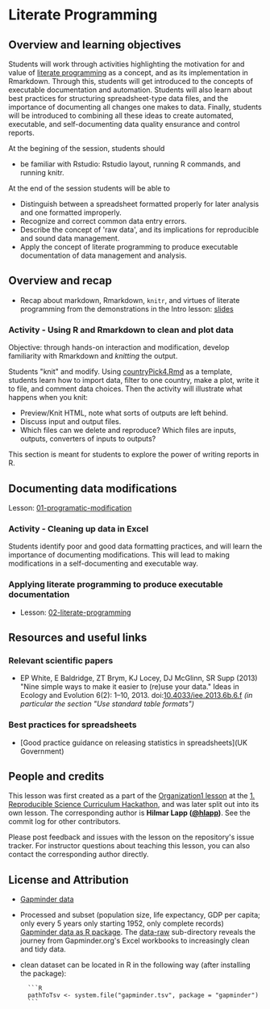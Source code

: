 # Literate Programming

## Overview and learning objectives

Students will work through activities highlighting the motivation for
and value of [literate programming] as a concept, and as its
implementation in Rmarkdown. Through this, students will get introduced to
the concepts of executable documentation and automation. Students will
also learn about best practices for structuring spreadsheet-type data
files, and the importance of documenting all changes one makes to
data. Finally, students will be introduced to combining all these
ideas to create automated, executable, and self-documenting data quality
ensurance and control reports.

At the begining of the session, students should
- be familiar with Rstudio: Rstudio layout, running R commands, and
  running knitr.

At the end of the session students will be able to

- Distinguish between a spreadsheet formatted properly for later
  analysis and one formatted improperly.
- Recognize and correct common data entry errors.
- Describe the concept of 'raw data', and its implications for
  reproducible and sound data management.
- Apply the concept of literate programming to produce executable
  documentation of data management and analysis.

## Overview and recap

* Recap about markdown, Rmarkdown, `knitr`, and virtues of literate
  programming from the demonstrations in the Intro lesson:
  [slides](slides/lit-prog-slides)

### Activity - Using R and Rmarkdown to clean and plot data

Objective: through hands-on interaction and modification, develop
familiarity with Rmarkdown and _knitting_ the output.

Students "knit" and modify. Using
[countryPick4.Rmd](files/lit-prog/countryPick4.Rmd) as a template,
students learn how to import data, filter to one country, make a plot,
write it to file, and comment data choices.  Then the activity will
illustrate what happens when you knit:
- Preview/Knit HTML, note what sorts of outputs are left behind.
- Discuss input and output files.
- Which files can we delete and reproduce? Which files are inputs,
  outputs, converters of inputs to outputs?

This section is meant for students to explore the power of writing
reports in R.

## Documenting data modifications

Lesson: [01-programatic-modification](01-documenting-data-modification.md)

### Activity - Cleaning up data in Excel

Students identify poor and good data formatting practices, and will
learn the importance of documenting modifications. This will lead to
making modifications in a self-documenting and executable way.

### Applying literate programming to produce executable documentation

* Lesson: [02-literate-programming](02-literate-programming.md)

## Resources and useful links

### Relevant scientific papers

- EP White, E Baldridge, ZT Brym, KJ Locey, DJ McGlinn, SR
  Supp (2013) "Nine simple ways to make it easier to (re)use your
  data." Ideas in Ecology and Evolution 6(2):
  1–10, 2013. doi:[10.4033/iee.2013.6b.6.f] _(in particular the
  section "Use standard table formats")_

### Best practices for spreadsheets

- [Good practice guidance on releasing statistics in spreadsheets](UK Government)

## People and credits

This lesson was first created as a part of the [Organization1 lesson] at the [1. Reproducible Science Curriculum Hackathon], and was later split out into its own lesson. The corresponding author is **Hilmar Lapp ([@hlapp])**. See the commit log for other contributors.

Please post feedback and issues with the lesson on the repository's issue tracker. For instructor questions about teaching this lesson, you can also contact the corresponding author directly.

## License and Attribution

- [Gapminder data](http://www.gapminder.org/data/)
- Processed and subset (population size, life expectancy, GDP per
  capita; only every 5 years only starting 1952, only complete records)
  [Gapminder data as R package](https://github.com/jennybc/gapminder). The [data-raw](https://github.com/jennybc/gapminder/tree/master/data-raw) sub-directory reveals the journey from Gapminder.org's Excel workbooks to increasingly clean and tidy data.
- clean dataset can be located in R in the following way (after
      installing the package):

        ```R
        pathToTsv <- system.file("gapminder.tsv", package = "gapminder")
        ```

[@hlapp]: http://github.com/hlapp
[1. Reproducible Science Curriculum Hackathon]: https://github.com/Reproducible-Science-Curriculum/Reproducible-Science-Hackathon-Dec-08-2014
[Organization1 lesson]: https://github.com/Reproducible-Science-Curriculum/rr-organization1
[10.4033/iee.2013.6b.6.f]: http://dx.doi.org/10.4033/iee.2013.6b.6.f
[CC Zero]: https://creativecommons.org/publicdomain/zero/1.0/
[literate programming]: https://en.wikipedia.org/wiki/Literate_programming
[1. Reproducible Science Curriculum Hackathon]: https://github.com/Reproducible-Science-Curriculum/Reproducible-Science-Hackathon-Dec-08-2014

